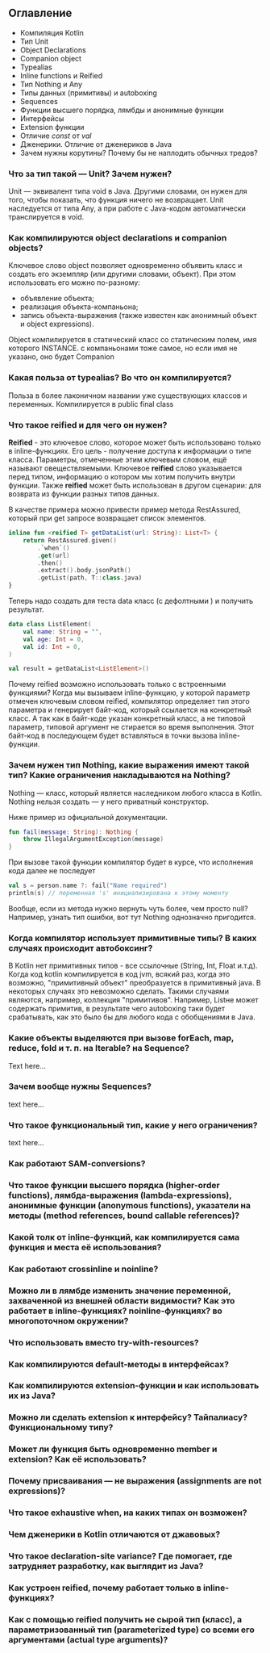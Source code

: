 ## Оглавление
- Компиляция Kotlin
- Тип Unit
- Object Declarations
- Companion object
- Typealias
- Inline functions и Reified
- Тип Nothing и Any
- Типы данных (примитивы) и autoboxing
- Sequences
- Функции высшего порядка, лямбды и анонимные функции
- Интерфейсы
- Extension функции
- Отличие _const_ от _val_
- Дженерики. Отличие от дженериков в Java
- Зачем нужны корутины? Почему бы не наплодить обычных тредов?


### Что за тип такой — Unit? Зачем нужен?  
Unit — эквивалент типа void в Java. Другими словами, он нужен для того, чтобы показать, что функция ничего
не возвращает. Unit наследуется от типа Any, а при работе с Java-кодом автоматически транслируется в void.

### Как компилируются object declarations и companion objects?
Ключевое слово object позволяет одновременно объявить класс и создать его экземпляр (или другими словами, объект). 
При этом использовать его можно по-разному:
- объявление объекта;
- реализация объекта-компаньона;
- запись объекта-выражения (также известен как анонимный объект и object expressions).

Object компилируется в статический класс со статическим полем, 
имя которого INSTANCE. с компаньонами тоже самое, но если имя не указано, 
оно будет Companion

### Какая польза от typealias? Во что он компилируется?   
Польза в более лаконичном названии уже существующих классов и переменных. Компилируется в public final class

### Что такое reified и для чего он нужен?  
**Reified** - это ключевое слово, которое может быть использовано только в inline-функциях.
Его цель - получение доступа к информации о типе класса.
Параметры, отмеченные этим ключевым словом, ещё называют овеществляемыми.
Ключевое __reified__ слово указывается перед типом, информацию о котором мы хотим получить внутри функции.
Также **reified** может быть использован в другом сценарии: для возврата из функции разных типов данных.

В качестве примера можно привести пример метода RestAssured, который при get запросе возвращает 
список элементов.
```kotlin
inline fun <reified T> getDataList(url: String): List<T> {
    return RestAssured.given()
        .`when`()
        .get(url)
        .then()
        .extract().body.jsonPath()
        .getList(path, T::class.java)
}
```
Теперь надо создать для теста data класс (с дефолтными ) и получить результат.
```kotlin
data class ListElement(
    val name: String = "",
    val age: Int = 0,
    val id: Int = 0,
)

val result = getDataList<ListElement>()
```
Почему reified возможно использовать только с встроенными функциями? Когда мы вызываем 
inline-функцию, у которой параметр отмечен ключевым словом reified, 
компилятор определяет тип этого параметра и генерирует байт-код, 
который ссылается на конкретный класс. А так как в байт-коде указан конкретный класс, 
а не типовой параметр, типовой аргумент не стирается во время выполнения. 
Этот байт-код в последующем будет вставляться в точки вызова inline-функции.

### Зачем нужен тип Nothing, какие выражения имеют такой тип? Какие ограничения накладываются на Nothing?
Nothing — класс, который является наследником любого класса в Kotlin. Nothing нельзя 
создать — у него приватный конструктор.

Ниже пример из официальной документации.
```kotlin
fun fail(message: String): Nothing {
    throw IllegalArgumentException(message)
}
```
При вызове такой функции компилятор будет в курсе, что исполнения кода далее не последует
```kotlin
val s = person.name ?: fail("Name required")
println(s) // переменная 's' инициализирована к этому моменту
```
Вообще, если из метода нужно вернуть чуть более, 
чем просто null? Например, узнать тип ошибки, вот тут Nothing однозначно пригодится.

### Когда компилятор использует примитивные типы? В каких случаях происходит автобоксинг?
В Kotlin нет примитивных типов - все ссылочные (String, Int, Float и.т.д).
Когда код kotlin компилируется в код jvm, всякий раз, когда это возможно, "примитивный объект" 
преобразуется в примитивный java. В некоторых случаях это невозможно сделать. 
Такими случаями являются, например, коллекция "примитивов". 
Например, List<Int>не может содержать примитив, в результате чего autoboxing таки будет срабатывать, 
как это было бы для любого кода с обобщениями в Java.

### Какие объекты выделяются при вызове forEach, map, reduce, fold и т. п. на Iterable? на Sequence?
Text here...

### Зачем вообще нужны Sequences?
text here...

### Что такое функциональный тип, какие у него ограничения?
text here...

### Как работают SAM-conversions?
### Что такое функции высшего порядка (higher-order functions), лямбда-выражения (lambda-expressions), анонимные функции (anonymous functions), указатели на методы (method references, bound callable references)?
### Какой толк от inline-функций, как компилируется сама функция и места её использования?
### Как работают crossinline и noinline?
### Можно ли в лямбде изменить значение переменной, захваченной из внешней области видимости? Как это работает в inline-функциях? noinline-функциях? во многопоточном окружении?
### Что использовать вместо try-with-resources?
### Как компилируются default-методы в интерфейсах?
### Как компилируются extension-функции и как использовать их из Java?
### Можно ли сделать extension к интерфейсу? Тайпалиасу? Функциональному типу?
### Может ли функция быть одновременно member и extension? Как её использовать?
### Почему присваивания — не выражения (assignments are not expressions)?
### Что такое exhaustive when, на каких типах он возможен?
### Чем дженерики в Kotlin отличаются от джавовых?
### Что такое declaration-site variance? Где помогает, где затрудняет разработку, как выглядит из Java?
### Как устроен reified, почему работает только в inline-функциях?
### Как с помощью reified получить не сырой тип (класс), а параметризованный тип (parameterized type) со всеми его аргументами (actual type arguments)?

